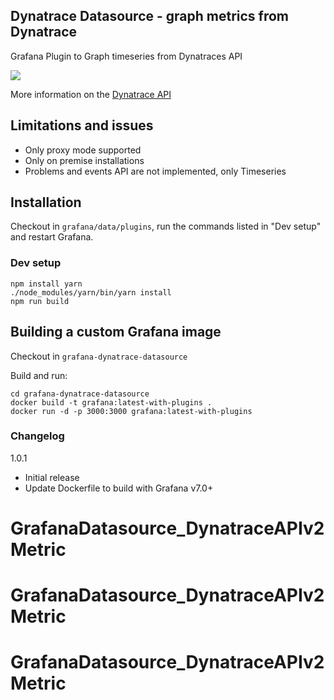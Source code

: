 ## Dynatrace Datasource - graph metrics from Dynatrace

Grafana Plugin to Graph timeseries from Dynatraces API

![](https://raw.githubusercontent.com/piotr1212/grafana-dynatrace-datasource/master/docs/example_panel.png)

More information on the [Dynatrace API](https://www.dynatrace.com/support/help/dynatrace-api/timeseries/how-do-i-fetch-the-metrics-of-monitored-entities/)


## Limitations and issues

- Only proxy mode supported
- Only on premise installations
- Problems and events API are not implemented, only Timeseries


## Installation

Checkout in `grafana/data/plugins`, run the commands listed in "Dev setup" and restart Grafana.


### Dev setup

```
npm install yarn
./node_modules/yarn/bin/yarn install
npm run build
```

## Building a custom Grafana image

Checkout in `grafana-dynatrace-datasource`

Build and run:

```
cd grafana-dynatrace-datasource
docker build -t grafana:latest-with-plugins .
docker run -d -p 3000:3000 grafana:latest-with-plugins
```

### Changelog

1.0.1
- Initial release
- Update Dockerfile to build with Grafana v7.0+
# GrafanaDatasource_DynatraceAPIv2Metric
# GrafanaDatasource_DynatraceAPIv2Metric
# GrafanaDatasource_DynatraceAPIv2Metric
